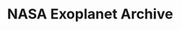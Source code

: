 ---
title: NASA Exoplanet Archive
dataset_id: nasa_exoplanet_archive
contributors:
- github: InterImm
  name: Interplanetary Immigration Center
data:
- fields:
  - description: Host Name
    name: pl_hostname
  - description: Planet Letter
    name: pl_letter
  - description: Planet Name
    name: pl_name
  - description: Discovery Method
    name: pl_discmethod
  - description: Controversial Flag
    name: pl_controvflag
  - description: Number of Planets in System
    name: pl_pnum
  - description: Orbital Period [days]
    name: pl_orbper
  - description: Orbital Period Upper Unc. [days]
    name: pl_orbpererr1
  - description: Orbital Period Lower Unc. [days]
    name: pl_orbpererr2
  - description: Orbital Period Limit Flag
    name: pl_orbperlim
  - description: Orbit Semi-Major Axis [AU])
    name: pl_orbsmax
  - description: Orbit Semi-Major Axis Upper Unc. [AU]
    name: pl_orbsmaxerr1
  - description: Orbit Semi-Major Axis Lower Unc. [AU]
    name: pl_orbsmaxerr2
  - description: Orbit Semi-Major Axis Limit Flag
    name: pl_orbsmaxlim
  - description: Eccentricity
    name: pl_orbeccen
  - description: Eccentricity Upper Unc.
    name: pl_orbeccenerr1
  - description: Eccentricity Lower Unc.
    name: pl_orbeccenerr2
  - description: Eccentricity Limit Flag
    name: pl_orbeccenlim
  - description: Inclination [deg]
    name: pl_orbincl
  - description: Inclination Upper Unc. [deg]
    name: pl_orbinclerr1
  - description: Inclination Lower Unc. [deg]
    name: pl_orbinclerr2
  - description: Inclination Limit Flag
    name: pl_orbincllim
  - description: Planet Mass or M*sin(i) [Jupiter mass]
    name: pl_bmassj
  - description: Planet Mass or M*sin(i) Upper Unc. [Jupiter mass]
    name: pl_bmassjerr1
  - description: Planet Mass or M*sin(i) Lower Unc. [Jupiter mass]
    name: pl_bmassjerr2
  - description: Planet Mass or M*sin(i) Limit Flag
    name: pl_bmassjlim
  - description: Planet Mass or M*sin(i) Provenance
    name: pl_bmassprov
  - description: Planet Radius [Jupiter radii]
    name: pl_radj
  - description: Planet Radius Upper Unc. [Jupiter radii]
    name: pl_radjerr1
  - description: Planet Radius Lower Unc. [Jupiter radii]
    name: pl_radjerr2
  - description: Planet Radius Limit Flag
    name: pl_radjlim
  - description: Planet Density [g/cm**3]
    name: pl_dens
  - description: Planet Density Upper Unc. [g/cm**3]
    name: pl_denserr1
  - description: Planet Density Lower Unc. [g/cm**3]
    name: pl_denserr2
  - description: Planet Density Limit Flag
    name: pl_denslim
  - description: TTV Flag
    name: pl_ttvflag
  - description: Kepler Field Flag
    name: pl_kepflag
  - description: K2 Mission Flag
    name: pl_k2flag
  - description: Number of Notes
    name: pl_nnotes
  - description: RA [sexagesimal]
    name: ra_str
  - description: RA [decimal degrees]
    name: ra
  - description: Dec [sexagesimal]
    name: dec_str
  - description: Dec [decimal degrees]
    name: dec
  - description: Distance [pc]
    name: st_dist
  - description: Distance Upper Unc. [pc]
    name: st_disterr1
  - description: Distance Lower Unc. [pc]
    name: st_disterr2
  - description: Distance Limit Flag
    name: st_distlim
  - description: Gaia Distance [pc]
    name: gaia_dist
  - description: Gaia Distance Upper Unc. [pc]
    name: gaia_disterr1
  - description: Gaia Distance Lower Unc. [pc]
    name: gaia_disterr2
  - description: Gaia Distance Limit Flag
    name: gaia_distlim
  - description: Optical Magnitude [mag]
    name: st_optmag
  - description: Optical Magnitude Unc. [mag]
    name: st_optmagerr
  - description: Optical Magnitude Limit Flag
    name: st_optmaglim
  - description: Optical Magnitude Band
    name: st_optband
  - description: G-band (Gaia) [mag]
    name: gaia_gmag
  - description: G-band (Gaia) Unc. [mag]
    name: gaia_gmagerr
  - description: G-band (Gaia) Limit Flag
    name: gaia_gmaglim
  - description: Effective Temperature [K]
    name: st_teff
  - description: Effective Temperature Upper Unc. [K]
    name: st_tefferr1
  - description: Effective Temperature Lower Unc. [K]
    name: st_tefferr2
  - description: Effective Temperature Limit Flag
    name: st_tefflim
  - description: Stellar Mass [Solar mass]
    name: st_mass
  - description: Stellar Mass Upper Unc. [Solar mass]
    name: st_masserr1
  - description: Stellar Mass Lower Unc. [Solar mass]
    name: st_masserr2
  - description: Stellar Mass Limit Flag
    name: st_masslim
  - description: Stellar Radius [Solar radii]
    name: st_rad
  - description: Stellar Radius Upper Unc. [Solar radii]
    name: st_raderr1
  - description: Stellar Radius Lower Unc. [Solar radii]
    name: st_raderr2
  - description: Stellar Radius Limit Flag
    name: st_radlim
  - description: Date of Last Update
    name: rowupdate
  - description: Discovery Facility
    name: pl_facility
  format: csv
  path: confirmed_exoplanets.csv
  size: 21K
  updated_at: '2020-01-30'
- fields:
  - description: Host Name
    name: pl_hostname
  - description: Planet Letter
    name: pl_letter
  - description: Planet Name
    name: pl_name
  - description: Discovery Method
    name: pl_discmethod
  - description: Controversial Flag
    name: pl_controvflag
  - description: Number of Planets in System
    name: pl_pnum
  - description: Orbital Period [days]
    name: pl_orbper
  - description: Orbital Period Upper Unc. [days]
    name: pl_orbpererr1
  - description: Orbital Period Lower Unc. [days]
    name: pl_orbpererr2
  - description: Orbital Period Limit Flag
    name: pl_orbperlim
  - description: Orbit Semi-Major Axis [AU])
    name: pl_orbsmax
  - description: Orbit Semi-Major Axis Upper Unc. [AU]
    name: pl_orbsmaxerr1
  - description: Orbit Semi-Major Axis Lower Unc. [AU]
    name: pl_orbsmaxerr2
  - description: Orbit Semi-Major Axis Limit Flag
    name: pl_orbsmaxlim
  - description: Eccentricity
    name: pl_orbeccen
  - description: Eccentricity Upper Unc.
    name: pl_orbeccenerr1
  - description: Eccentricity Lower Unc.
    name: pl_orbeccenerr2
  - description: Eccentricity Limit Flag
    name: pl_orbeccenlim
  - description: Inclination [deg]
    name: pl_orbincl
  - description: Inclination Upper Unc. [deg]
    name: pl_orbinclerr1
  - description: Inclination Lower Unc. [deg]
    name: pl_orbinclerr2
  - description: Inclination Limit Flag
    name: pl_orbincllim
  - description: Planet Mass or M*sin(i) [Jupiter mass]
    name: pl_bmassj
  - description: Planet Mass or M*sin(i) Upper Unc. [Jupiter mass]
    name: pl_bmassjerr1
  - description: Planet Mass or M*sin(i) Lower Unc. [Jupiter mass]
    name: pl_bmassjerr2
  - description: Planet Mass or M*sin(i) Limit Flag
    name: pl_bmassjlim
  - description: Planet Mass or M*sin(i) Provenance
    name: pl_bmassprov
  - description: Planet Radius [Jupiter radii]
    name: pl_radj
  - description: Planet Radius Upper Unc. [Jupiter radii]
    name: pl_radjerr1
  - description: Planet Radius Lower Unc. [Jupiter radii]
    name: pl_radjerr2
  - description: Planet Radius Limit Flag
    name: pl_radjlim
  - description: Planet Density [g/cm**3]
    name: pl_dens
  - description: Planet Density Upper Unc. [g/cm**3]
    name: pl_denserr1
  - description: Planet Density Lower Unc. [g/cm**3]
    name: pl_denserr2
  - description: Planet Density Limit Flag
    name: pl_denslim
  - description: TTV Flag
    name: pl_ttvflag
  - description: Kepler Field Flag
    name: pl_kepflag
  - description: K2 Mission Flag
    name: pl_k2flag
  - description: Number of Notes
    name: pl_nnotes
  - description: RA [sexagesimal]
    name: ra_str
  - description: RA [decimal degrees]
    name: ra
  - description: Dec [sexagesimal]
    name: dec_str
  - description: Dec [decimal degrees]
    name: dec
  - description: Distance [pc]
    name: st_dist
  - description: Distance Upper Unc. [pc]
    name: st_disterr1
  - description: Distance Lower Unc. [pc]
    name: st_disterr2
  - description: Distance Limit Flag
    name: st_distlim
  - description: Gaia Distance [pc]
    name: gaia_dist
  - description: Gaia Distance Upper Unc. [pc]
    name: gaia_disterr1
  - description: Gaia Distance Lower Unc. [pc]
    name: gaia_disterr2
  - description: Gaia Distance Limit Flag
    name: gaia_distlim
  - description: Optical Magnitude [mag]
    name: st_optmag
  - description: Optical Magnitude Unc. [mag]
    name: st_optmagerr
  - description: Optical Magnitude Limit Flag
    name: st_optmaglim
  - description: Optical Magnitude Band
    name: st_optband
  - description: G-band (Gaia) [mag]
    name: gaia_gmag
  - description: G-band (Gaia) Unc. [mag]
    name: gaia_gmagerr
  - description: G-band (Gaia) Limit Flag
    name: gaia_gmaglim
  - description: Effective Temperature [K]
    name: st_teff
  - description: Effective Temperature Upper Unc. [K]
    name: st_tefferr1
  - description: Effective Temperature Lower Unc. [K]
    name: st_tefferr2
  - description: Effective Temperature Limit Flag
    name: st_tefflim
  - description: Stellar Mass [Solar mass]
    name: st_mass
  - description: Stellar Mass Upper Unc. [Solar mass]
    name: st_masserr1
  - description: Stellar Mass Lower Unc. [Solar mass]
    name: st_masserr2
  - description: Stellar Mass Limit Flag
    name: st_masslim
  - description: Stellar Radius [Solar radii]
    name: st_rad
  - description: Stellar Radius Upper Unc. [Solar radii]
    name: st_raderr1
  - description: Stellar Radius Lower Unc. [Solar radii]
    name: st_raderr2
  - description: Stellar Radius Limit Flag
    name: st_radlim
  - description: Date of Last Update
    name: rowupdate
  - description: Discovery Facility
    name: pl_facility
  format: json
  path: confirmed_exoplanets.json
  size: 70K
  updated_at: '2020-01-30'
description: Exoplanet data from NASA Exoplanet Archive.
name: NASA Exoplanet Archive
references:
- link: https://exoplanetarchive.ipac.caltech.edu
  name: NASA EXOPLANET ARCHIVE
repository: InterImm/nasa-exoplanet-archive
tags:
- Astronomy

---
